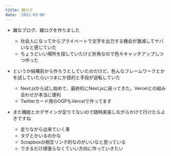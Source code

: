 ```yaml
---
title: 雑ログ
date: '2021-03-06'
---
```


- 雑なブログ、雑ログを作りました
  - 社会人になってからプライベートで文字を出力する機会が激減してヤバいなと感じていた
  - ちょうどいい場所を探していたけど折角なので色々キャッチアップしつつ作った

- というか結構前から作ろうとしていたのだけど、色んなフレームワークとかを試していたらいつまにか目的と手段が逆転していた
  - Next.jsから試し始めて、最終的にNext.jsに戻ってきた。Vercelとの組み合わせが本当に便利
  - Twitterカード用のOGPもVercelで作ってます

- まだ機能とかデザインが足りてないので随時実装しながらかけて行けたらよきですね
  - 走りながら出来ていく車
  - タグとかいるのかな
  - Scrapboxの相互リンク的なのがいいなと思っている
  - できるだけ頑張らなくていい方向に作っていきたい
